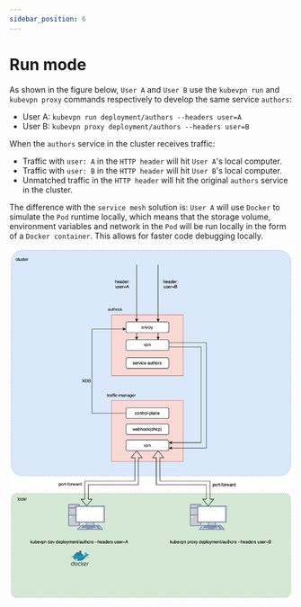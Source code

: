 ```yaml
---
sidebar_position: 6
---
```


# Run mode

As shown in the figure below, `User A` and `User B` use the `kubevpn run` and `kubevpn proxy` commands respectively to
develop the same service `authors`:

- User A: `kubevpn run deployment/authors --headers user=A`
- User B: `kubevpn proxy deployment/authors --headers user=B`

When the `authors` service in the cluster receives traffic:

- Traffic with `user: A` in the `HTTP header` will hit `User A`'s local computer.
- Traffic with `user: B` in the `HTTP header` will hit `User B`'s local computer.
- Unmatched traffic in the `HTTP header` will hit the original `authors` service in the cluster.

The difference with the `service mesh` solution is: `User A` will use `Docker` to simulate the `Pod` runtime locally,
which means that the storage volume, environment variables and network in the `Pod` will be run locally in the form of
a `Docker container`. This allows for faster code debugging locally.

![run.svg](img/run.svg)